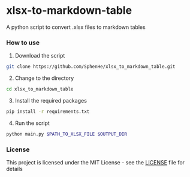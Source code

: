 # xlsx-to-markdown-table

A python script to convert .xlsx files to markdown tables

### How to use

1. Download the script
```bash
git clone https://github.com/SphenHe/xlsx_to_markdown_table.git
```

2. Change to the directory
```bash
cd xlsx_to_markdown_table
```

3. Install the required packages
```bash
pip install -r requirements.txt
```

4. Run the script
```bash
python main.py $PATH_TO_XLSX_FILE $OUTPUT_DIR
```

### License
This project is licensed under the MIT License - see the [LICENSE](LICENSE) file for details
